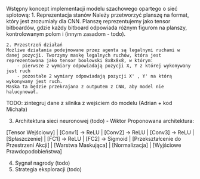 Wstępny koncept implementacji modelu szachowego opartego o sieć splotową:
    1. Reprezentacja stanów
    Należy przetworzyć planszę na format, który jest zrozumiały dla CNN.
    Planszę reprezentujemy jako tensor bitboardów, gdzie każdy bitboard odpowiada różnym figurom na planszy, kontrolowanym polom i (innym zasadom - todo).
    
    2. Przestrzeń działań
    Możliwe działania podejmowane przez agenta są legalnymi ruchami w danej pozycji. Tworzymy maskę legalnych ruchów, która jest reprezentowana jako tensor boolowski 8x8x8x8, w którym:
        - pierwsze 2 wymiary odpowiadają pozycji X, Y z której wykonywany jest ruch
        - pozostałe 2 wymiary odpowiadają pozycji X' , Y' na którą wykonywany jest ruch.
    Maska ta będzie przekrajana z outputem z CNN, aby model nie halucynował.

TODO: zintegruj dane z silnika z wejściem do modelu (Adrian + kod Michała)


3. Architektura sieci neuronowej (todo) - Wiktor
Proponowana architektura:

[Tensor Wejściowy]
   |
[Conv1] -> ReLU
   |
[Conv2] -> ReLU
   |
[Conv3] -> ReLU
   |
[Spłaszczenie]
   |
[FC1] -> ReLU
   |
[FC2] -> Sigmoid
   |
[Przekształcenie do Przestrzeni Akcji]
   |
[Warstwa Maskująca]
   |
[Normalizacja]
   |
[Wyjściowe Prawdopodobieństwa]


4. Sygnał nagrody (todo)
5. Strategia eksploracji (todo)
